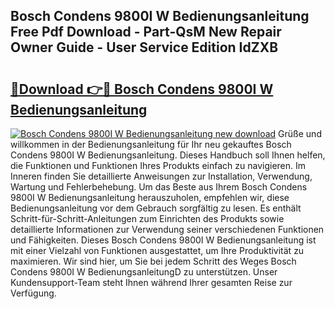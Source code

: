 ## Bosch Condens 9800I W Bedienungsanleitung Free Pdf Download - Part-QsM New Repair Owner Guide - User Service Edition IdZXB

# <h2><a href="http://df5pbhf.blite.top/?on=Bosch+Condens+9800I+W+Bedienungsanleitung">🔗Download 👉🔴 Bosch Condens 9800I W Bedienungsanleitung</a></h2>

[![Bosch Condens 9800I W Bedienungsanleitung new download](https://i.imgur.com/lujVjoI.png)](http://df5pbhf.blite.top/?on=Bosch+Condens+9800I+W+Bedienungsanleitung)
Grüße und willkommen in der Bedienungsanleitung für Ihr neu gekauftes Bosch Condens 9800I W Bedienungsanleitung. Dieses Handbuch soll Ihnen helfen, die Funktionen und Funktionen Ihres Produkts einfach zu navigieren. Im Inneren finden Sie detaillierte Anweisungen zur Installation, Verwendung, Wartung und Fehlerbehebung. Um das Beste aus Ihrem Bosch Condens 9800I W Bedienungsanleitung herauszuholen, empfehlen wir, diese Bedienungsanleitung vor dem Gebrauch sorgfältig zu lesen. Es enthält Schritt-für-Schritt-Anleitungen zum Einrichten des Produkts sowie detaillierte Informationen zur Verwendung seiner verschiedenen Funktionen und Fähigkeiten. Dieses Bosch Condens 9800I W Bedienungsanleitung ist mit einer Vielzahl von Funktionen ausgestattet, um Ihre Produktivität zu maximieren. Wir sind hier, um Sie bei jedem Schritt des Weges Bosch Condens 9800I W BedienungsanleitungD zu unterstützen. Unser Kundensupport-Team steht Ihnen während Ihrer gesamten Reise zur Verfügung.
